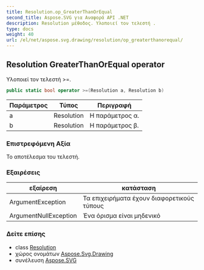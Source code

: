 ```yaml
---
title: Resolution.op_GreaterThanOrEqual
second_title: Aspose.SVG για Αναφορά API .NET
description: Resolution μέθοδος. Υλοποιεί τον τελεστή .
type: docs
weight: 40
url: /el/net/aspose.svg.drawing/resolution/op_greaterthanorequal/
---
```

## Resolution GreaterThanOrEqual operator

Υλοποιεί τον τελεστή &gt;=.

```csharp
public static bool operator >=(Resolution a, Resolution b)
```

| Παράμετρος | Τύπος | Περιγραφή |
| --- | --- | --- |
| a | Resolution | Η παράμετρος α. |
| b | Resolution | Η παράμετρος β. |

### Επιστρεφόμενη Αξία

Το αποτέλεσμα του τελεστή.

### Εξαιρέσεις

| εξαίρεση | κατάσταση |
| --- | --- |
| ArgumentException | Τα επιχειρήματα έχουν διαφορετικούς τύπους |
| ArgumentNullException | Ένα όρισμα είναι μηδενικό |

### Δείτε επίσης

* class [Resolution](../)
* χώρος ονομάτων [Aspose.Svg.Drawing](../../resolution/)
* συνέλευση [Aspose.SVG](../../../)


